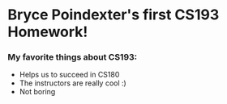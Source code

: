 # Bryce Poindexter's first CS193 Homework!

### My favorite things about CS193:
- Helps us to succeed in CS180
- The instructors are really cool :)
- Not boring 
